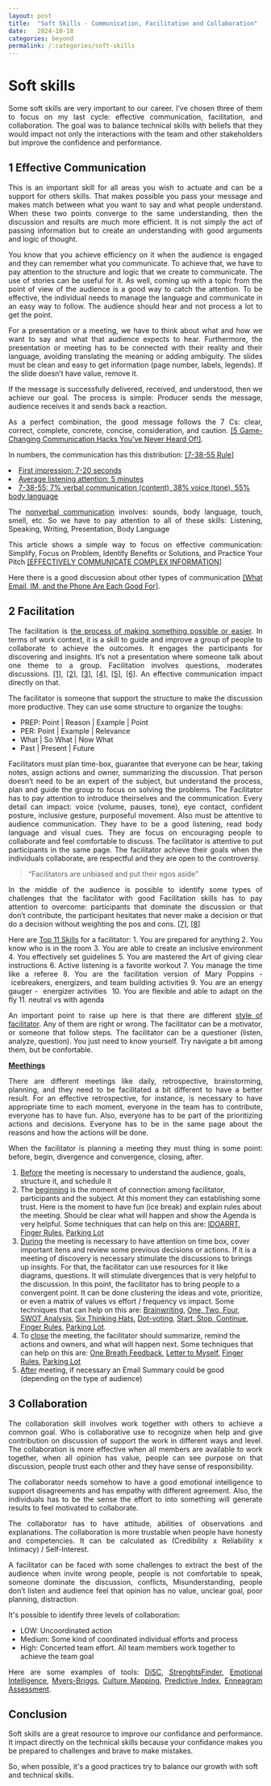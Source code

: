 ```yaml
---
layout: post
title:  "Soft Skills - Communication, Facilitation and Collaboration"
date:   2024-10-18
categories: beyond
permalink: /:categories/soft-skills
---
```




<h1>Soft skills</h1>


<p style="text-align: justify;">Some soft skills are very important to our career. I’ve chosen three of them to focus on my last cycle: effective communication, facilitation, and collaboration. The goal was to balance technical skills with beliefs that they would impact not only the interactions with the team and other stakeholders but improve the confidence and performance.</p>

<h2>1 Effective Communication</h2>

<p style="text-align: justify;">This is an important skill for all areas you wish to actuate and can be a support for others skills. That makes possible you pass your message and makes match between what you want to say and what people understand. When these two points converge to the same understanding, then the discussion and results are much more efficient. It is not simply the act of passing information but to create an understanding with good arguments and logic of thought. </p>

<p style="text-align: justify;">You know that you achieve efficiency on it when the audience is engaged and they can remember what you communicate. To achieve that, we have to pay attention to the structure and logic that we create to communicate. The use of stories can be useful for it. As well, coming up with a topic from the point of view of the audience is a good way to catch the attention. To be effective, the individual needs to manage the language and communicate in an easy way to follow. The audience should hear and not process a lot to get the point. </p>

<p style="text-align: justify;">For a presentation or a meeting, we have to think about what and how we want to say and what that audience expects to hear.
Furthermore, the presentation or meeting has to be connected with their reality and their language, avoiding translating the meaning or adding ambiguity.
The slides must be clean and easy to get information (page number, labels, legends). If the slide doesn’t have value, remove it. </p>

<p style="text-align: justify;">If the message is successfully delivered, received, and understood, then we achieve our goal. The process is simple: Producer sends the message, audience receives it and sends back a reaction. </p>

<p style="text-align: justify;">As a perfect combination, the good message follows the 7 Cs: clear, correct, complete, concrete, concise, consideration, and caution. <a href="https://www.youtube.com/watch?v=xr1q-uBtIH4">[5 Game-Changing Communication Hacks You've Never Heard Of!]</a>.

<p style="text-align: justify;">In numbers, the communication has this distribution: <a href="https://www.masterclass.com/articles/how-to-use-the-7-38-55-rule-to-negotiate-effectively">[7-38-55 Rule]</a></p>
<u>
	<li>First impression: 7-20 seconds</li>
	<li>Average listening attention: 5 minutes</li>
	<li>7-38-55: 7% verbal communication (content), 38% voice (tone), 55% body language</li>
</u>
<p style="text-align: justify;">The <a href="https://ecampusontario.pressbooks.pub/commbusprofcdn/chapter/types-of-nonverbal-communication/">nonverbal communication</a> involves: sounds, body language, touch, smell, etc. So we have to pay attention to all of these skills: Listening, Speaking, Writing, Presentation, Body Language

<p style="text-align: justify;">This article shows a simple way to focus on effective communication: Simplify, Focus on Problem, Identify Benefits or Solutions, and Practice Your Pitch <a href="https://www.howcommunicationworks.com/blog/2020/12/19/effectively-communicate-complex-information-4-simple-steps">[EFFECTIVELY COMMUNICATE COMPLEX INFORMATION</a>]

<p style="text-align: justify;">Here there is a good discussion about other types of communication <a href="https://hbr.org/2015/07/what-email-im-and-the-phone-are-each-good-for">[What Email, IM, and the Phone Are Each Good For]</a>.</p>



<h2>2 Facilitation</h2>

<p style="text-align: justify;">The facilitation is <a href="https://dictionary.cambridge.org/dictionary/english/facilitation">the process of making something possible or easier</a>. In terms of work context, it is a skill to guide and improve a group of people to collaborate to achieve the outcomes. It engages the participants for discovering and insights. It’s not a presentation where someone talk about one theme to a group. Facilitation involves questions, moderates discussions. <a href="https://www.thefountaininstitute.com/blog/what-is-facilitation">[1]</a>, <a href="https://www.sessionlab.com/blog/what-is-facilitation/">[2]</a>, <a href="https://www.td.org/talent-development-glossary-terms/what-is-facilitation">[3]</a>, <a href="https://www.facilitator.school/blog/what-is-facilitation">[4]</a>, <a href="https://www.roffeypark.com/articles/what-are-facilitation-skills-and-how-do-you-facilitate/">[5]</a>, <a href="https://apmg-international.com/article/what-facilitation-depth-guide">[6]</a>. An effective communication impact directly on that.</p>

<p style="text-align: justify;">The facilitator is someone that support the structure to make the discussion more productive. They can use some structure to organize the toughs:</p>
<ul>
	<li>PREP: Point | Reason | Example | Point</li>
	<li>PER: Point | Example | Relevance</li>
	<li>What | So What | Now What</li>
	<li>Past | Present | Future</li>
</ul>

<p style="text-align: justify;">Facilitators must plan time-box, guarantee that everyone can be hear, taking notes, assign actions and owner, summarizing the discussion. That person doesn’t need to be an expert of the subject, but understand the process, plan and guide the group to focus on solving the problems. The Facilitator has to pay attention to introduce theirselves and the communication. Every detail can impact: voice (volume, pauses, tone), eye contact, confident posture, inclusive gesture, purposeful movement. Also must be attentive to audience communication. They have to be a good listening, read body language and visual cues. They are focus on encouraging people to collaborate and feel comfortable to discuss. The facilitator is attentive to put participants in the same page. The facilitator achieve their goals when the individuals collaborate, are respectful and they are open to the controversy.</p>

<blockquote>“Facilitators are unbiased and put their egos aside”</blockquote>

<p style="text-align: justify;">In the middle of the audience is possible to identify some types of challenges that the facilitator with good Facilitation skills has to pay attention to overcome: participants that dominate the discussion or that don’t contribute, the participant hesitates that never make a decision or that do a decision without weighting the pos and cons. <a href="https://voltagecontrol.com/articles/expert-tips-for-facilitating-with-challenging-participants/">[7]</a>, <a href="https://integratedwork.com/facilitation/the-top-three-facilitation-challenges-every-facilitator-encounters/">[8]</a></p>

<p style="text-align: justify;">Here are <a href="https://www.thedesigngym.com/top-11-skills-effective-facilitator/">Top 11 Skills</a> for a facilitator: 
1. You are prepared for anything
2. You know who is in the room
3. You are able to create an inclusive environment
4. You effectively set guidelines
5. You are mastered the Art of giving clear instructions
6. Active listening is a favorite workout
7. You manage the time like a referee
8. You are the facilitation version of Mary Poppins -  icebreakers, energizers, and team building activities
9. You are an energy gauger -  energizer activities 
10. You are flexible and able to adapt on the fly
11. neutral vs with agenda


<p style="text-align: justify;">An important point to raise up here is that there are different <a href="https://uxdesign.cc/facilitation-whats-your-style-4c9c480bd2d">style of facilitator</a>. Any of them are right or wrong. The facilitator can be a motivator, or someone that follow steps. The facilitator can be a questioner (listen, analyze, question). You just need to know yourself. Try navigate a bit among them, but be confortable.</p>

<p><b><u>Meethings</u></b></p>

<p style="text-align: justify;">There are different meetings like daily, retrospective, brainstorming, planning, and they need to be facilitated a bit different to have a better result. For an effective retrospective, for instance, is necessary to have appropriate time to each moment, everyone in the team has to contribute, everyone has to have fun.  Also, everyone has to be part of the prioritizing actions and decisions. Everyone has to be in the same page about the reasons and how the actions will be done.</p>

<p style="text-align: justify;">When the facilitator is planning a meeting they must thing in some point: before, begin, divergence and convergence, closing, after.</p>
<ol>
	<li><u>Before</u> the meeting is necessary to understand the audience, goals, structure it, and schedule it</li>
	<li>The <u>beginning</u> is the moment of connection among facilitator, participants and the subject. At this moment they can establishing some trust. Here is the moment to have fun (ice break) and explain rules about the meeting. Should be clear what will happen and show the Agenda is very helpful. Some techniques that can help on this are: <a href="https://www.sessionlab.com/methods/idoarrt-meeting-design">IDOARRT</a>, <a href="https://www.sessionlab.com/methods/finger-rules">Finger Rules</a>, <a href="https://fellow.app/blog/meetings/ways-to-use-a-parking-lot-to-improve-meeting-productivity/">Parking Lot</a></li>
	<li><u>During</u> the meeting is necessary to have attention on time box, cover important itens and review some previous decisions or actions. If it is a meeting of discovery is necessary stimulate the discussions to brings up insights. For that, the facilitator can use resources for it like diagrams, questions. It will stimulate divergences that is very helpful to the discussion. In this point, the facilitator has to bring people to a convergent point. It can be done clustering the ideas and vote, prioritize, or even a matrix of values vs effort / frequency vs impact. Some techniques that can help on this are: <u>Brainwriting</u>, <u>One, Two, Four</u>, <u>SWOT Analysis</u>, <u>Six Thinking Hats</u>, <u>Dot-voting</u>, <u>Start, Stop, Continue</u>, <u>Finger Rules</u>, <u>Parking Lot</u>.</li>
	<li>To <u>close</u> the meeting, the facilitator should summarize, remind the actions and owners, and what will happen next. Some techniques that can help on this are: <u>One Breath Feedback</u>, <u>Letter to Myself</u>, <u>Finger Rules</u>, <u>Parking Lot</u></li>
	<li><u>After</u> meeting, if necessary an Email Summary could be good (depending on the type of audience)</li>
</ol>


<h2>3 Collaboration</h2>

<p style="text-align: justify;">The collaboration skill involves work together with others to achieve a common goal. Who is collaborative use to recognize when help and give contribution on discussion of support the work in different ways and level. The collaboration is more effective when all members are available to work together, when all opinion has value, people can see purpose on that discussion, people trust each other and they have sense of responsibility.</p>

<p style="text-align: justify;">The collaborator needs somehow to have a good emotional intelligence to support disagreements and has empathy with different agreement. Also, the individuals has to be the sense the effort to into something will generate results to feel motivated to collaborate. </p>

<p style="text-align: justify;">The collaborator has to have attitude, abilities of observations and explanations. The collaboration is more trustable when people have honesty and competencies. It can be calculated as (Credibility x Reliability x Intimacy) / Self-Interest.</p>

<p style="text-align: justify;">A facilitator can be faced with some challenges to extract the best of the audience when invite wrong people, people is not comfortable to speak, someone dominate the discussion, conflicts, Misunderstanding, people don’t listen and audience feel that opinion has no value, unclear goal, poor planning, distraction.</p>

<p style="text-align: justify;">It's possible to identify three levels of collaboration:</p>
<ul>
	<li>LOW: Uncoordinated action</li>
	<li>Medium: Some kind of coordinated individual efforts and process</li>
	<li>High: Concerted team effort. All team members work together to achieve the team goal</li>
</ul>

<p style="text-align: justify;">Here are some examples of tools: <a href="https://internalchange.com/everything-disc-products/">DiSC</a>, <a href="https://www.gallup.com/cliftonstrengths/en/253850/cliftonstrengths-for-individuals.aspx">StrenghtsFinder</a>, <a href="https://www.amazon.com/dp/B002U3CBUW/ref=dp-kindle-redirect?_encoding=UTF8&btkr=1">Emotional Intelligence</a>, <a href="https://www.myersbriggs.org/my-mbti-personality-type/myers-briggs-overview/">Myers-Briggs</a>, <a href="https://erinmeyer.com/tools/">Culture Mapping</a>, <a href="https://www.predictiveindex.com/assessments/behavioral-assessment/">Predictive Index</a>, <a href="https://www.enneagraminstitute.com/type-descriptions/">Enneagram Assessment</a>.</p>


<h2>Conclusion</h2>

<p style="text-align: justify;">Soft skills are a great resource to improve our confidance and performance. It impact directly on the technical skills because your confidance makes you be prepared to challenges and brave to make mistakes.</p>

<p>So, when possible, it's a good practices try to balance our growth with soft and technical skills.</p>
